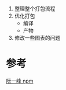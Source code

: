1. 整理整个打包流程
2. 优化打包
    - 编译
    - 产物
3. 修改一些图表的问题


# 参考
[阮一峰 npm](http://www.ruanyifeng.com/blog/2016/10/npm_scripts.html)